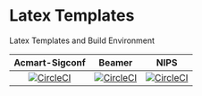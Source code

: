 # Latex Templates

Latex Templates and Build Environment

| Acmart-Sigconf | Beamer | NIPS |
| :---: | :---: | :---: |
| [![CircleCI](https://circleci.com/gh/ArmageddonKnight/Acmart-Sigconf.svg?style=svg)](https://circleci.com/gh/ArmageddonKnight/Acmart-Sigconf) | [![CircleCI](https://circleci.com/gh/ArmageddonKnight/Beamer.svg?style=svg)](https://circleci.com/gh/ArmageddonKnight/Beamer) | [![CircleCI](https://circleci.com/gh/ArmageddonKnight/NIPS.svg?style=svg)](https://circleci.com/gh/ArmageddonKnight/NIPS) |
